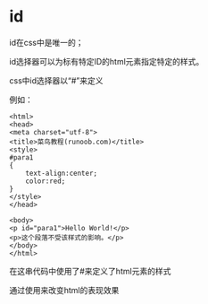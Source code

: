 # id

id在css中是唯一的；

id选择器可以为标有特定ID的html元素指定特定的样式。

css中id选择器以“#”来定义

例如：

~~~<!DOCTYPE html>
<html>
<head>
<meta charset="utf-8"> 
<title>菜鸟教程(runoob.com)</title> 
<style>
#para1
{
	text-align:center;
	color:red;
} 
</style>
</head>

<body>
<p id="para1">Hello World!</p>
<p>这个段落不受该样式的影响。</p>
</body>
</html>
~~~

在这串代码中使用了#来定义了html元素的样式

通过使用来改变html的表现效果